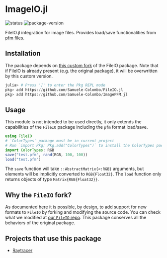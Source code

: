 # ImageIO.jl

![status][status] ![package-version][package-version]

[status]: https://img.shields.io/badge/project_status-stable-389826?style=flat
[package-version]: https://img.shields.io/badge/package_version-1.0-blue?style=flat

FileIO.jl integration for image files. Provides load/save functionalities from [pfm files](http://www.pauldebevec.com/Research/HDR/PFM/).

## Installation

The package depends on [this custom fork](https://github.com/Samuele-Colombo/FileIO.jl) of the FileIO package. Note that if FileIO is already present (e.g. the original package), it will be overwritten by this custom version.

```julia
julia> # Press ']' to enter the Pkg REPL mode
pkg> add https://github.com/Samuele-Colombo/FileIO.jl
pkg> add https://github.com/Samuele-Colombo/ImagePFM.jl
```

## Usage

This module is not intended to be used directly, it only extends the capabilities of the `FileIO` package including the `pfm` format load/save.

```julia
using FileIO
# `ColorTypes` package must be in current project
# Run `import Pkg; Pkg.add("ColorTypes")` to install the ColorTypes package
import ColorTypes: RGB
save("test.pfm", rand(RGB, 100, 100))
load("test.pfm")
```

The `save` function will take `::AbstractMatrix{<:RGB}` arguments, but elements will be implicitly converted to `RGB{Float32}`. The `load` function only returns objects of type `Matrix{RGB{Float32}}`.

## Why the `FileIO` fork?

As documented [here](https://juliaio.github.io/FileIO.jl/stable/#Supporting-new-formats) it is possible, by design, to add support for new formats to `FileIO` by forking and modifying the source code. You can check what we modified at [our `FileIO` repo](https://github.com/Samuele-Colombo/FileIO.jl). This package conserves all the behaviors of the original package.

## Projects that use this package

- [Raytracer](https://github.com/Paolo97Gll/Raytracer.jl)
